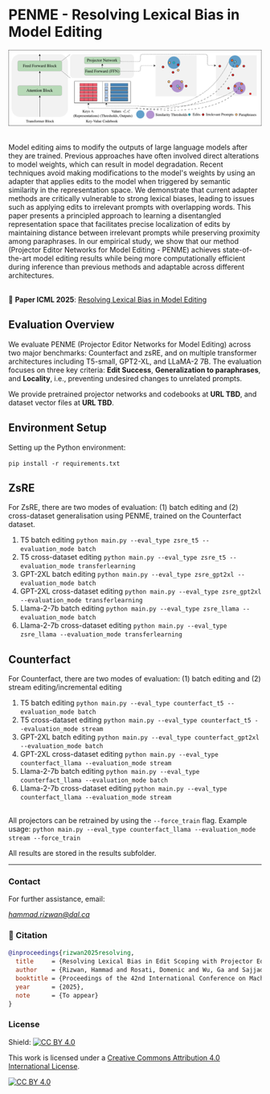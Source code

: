 # PENME - Resolving Lexical Bias in Model Editing
![Alt Text](PENME.png)

<br>
Model editing aims to modify the outputs of large language models after they are trained. Previous approaches have often involved direct alterations to model weights, which can result in model degradation. Recent techniques avoid making modifications to the model's weights by using an adapter that applies edits to the model when triggered by semantic similarity in the representation space. We demonstrate that current adapter methods are critically vulnerable to strong lexical biases, leading to issues such as applying edits to irrelevant prompts with overlapping words. This paper presents a principled approach to learning a disentangled representation space that facilitates precise localization of edits by maintaining distance between irrelevant prompts while preserving proximity among paraphrases. In our empirical study, we show that our method (Projector Editor Networks for Model Editing - PENME) achieves state-of-the-art model editing results while being more computationally efficient during inference than previous methods and adaptable across different architectures.<br /> <br /> 

📄 **Paper ICML 2025**: [Resolving Lexical Bias in Model Editing](https://www.arxiv.org/abs/2408.10411)


##  Evaluation Overview

We evaluate PENME (Projector Editor Networks for Model Editing) across two major benchmarks: Counterfact and zsRE, and on multiple transformer architectures including T5-small, GPT2-XL, and LLaMA-2 7B. The evaluation focuses on three key criteria: **Edit Success**, **Generalization to paraphrases**, and **Locality**, i.e., preventing undesired changes to unrelated prompts. 

We provide pretrained projector networks and codebooks at **URL TBD**, and dataset vector files at **URL TBD**.

## Environment Setup
Setting up the Python environment:

   `pip install -r requirements.txt`

## ZsRE
For ZsRE, there are two modes of evaluation: (1) batch editing and (2) cross-dataset generalisation using PENME, trained on the Counterfact dataset.


1. T5 batch editing
   `python main.py --eval_type zsre_t5 --evaluation_mode batch`
2. T5 cross-dataset editing
   `python main.py --eval_type zsre_t5 --evaluation_mode transferlearning`
3. GPT-2XL batch editing
   `python main.py --eval_type zsre_gpt2xl --evaluation_mode batch`
4. GPT-2XL cross-dataset editing
   `python main.py --eval_type zsre_gpt2xl --evaluation_mode transferlearning`
5. Llama-2-7b batch editing
    `python main.py --eval_type zsre_llama --evaluation_mode batch`
6. Llama-2-7b cross-dataset editing
    `python main.py --eval_type zsre_llama --evaluation_mode transferlearning`

## Counterfact
For Counterfact, there are two modes of evaluation: (1) batch editing and (2) stream editing/incremental editing


1. T5 batch editing
   `python main.py --eval_type counterfact_t5 --evaluation_mode batch`
2. T5 cross-dataset editing
   `python main.py --eval_type counterfact_t5 --evaluation_mode stream`
3. GPT-2XL batch editing
   `python main.py --eval_type counterfact_gpt2xl --evaluation_mode batch`
4. GPT-2XL cross-dataset editing
   `python main.py --eval_type counterfact_llama --evaluation_mode stream`
5. Llama-2-7b batch editing
    `python main.py --eval_type counterfact_llama --evaluation_mode batch`
6. Llama-2-7b cross-dataset editing
    `python main.py --eval_type counterfact_llama --evaluation_mode stream`
##
All projectors can be retrained by using the `--force_train` flag. Example usage:
`python main.py --eval_type counterfact_llama --evaluation_mode stream --force_train`

All results are stored in the results subfolder.


- - -

### Contact

For further assistance, email: 

*hammad.rizwan@dal.ca*

### 📎 Citation
```bibtex
@inproceedings{rizwan2025resolving,
  title     = {Resolving Lexical Bias in Edit Scoping with Projector Editor Networks},
  author    = {Rizwan, Hammad and Rosati, Domenic and Wu, Ga and Sajjad, Hassan},
  booktitle = {Proceedings of the 42nd International Conference on Machine Learning (ICML)},
  year      = {2025},
  note      = {To appear}
}

```

### License

Shield: [![CC BY 4.0](https://img.shields.io/badge/License-CC%20BY%204.0-lightgrey.svg)](http://creativecommons.org/licenses/by/4.0/)

This work is licensed under a [Creative Commons Attribution 4.0 International License](http://creativecommons.org/licenses/by/4.0/).

[![CC BY 4.0](https://i.creativecommons.org/l/by/4.0/88x31.png)](http://creativecommons.org/licenses/by/4.0/)
